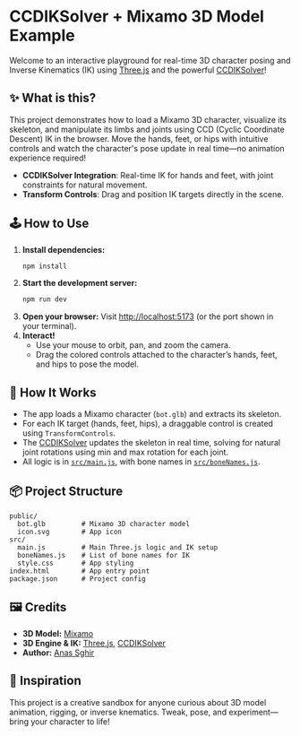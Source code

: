 # CCDIKSolver + Mixamo 3D Model Example

Welcome to an interactive playground for real-time 3D character posing and Inverse Kinematics (IK) using [Three.js](https://threejs.org/) and the powerful [CCDIKSolver](https://threejs.org/docs/#examples/en/animation/CCDIKSolver)!

## ✨ What is this?
This project demonstrates how to load a Mixamo 3D character, visualize its skeleton, and manipulate its limbs and joints using CCD (Cyclic Coordinate Descent) IK in the browser. Move the hands, feet, or hips with intuitive controls and watch the character's pose update in real time—no animation experience required!

- **CCDIKSolver Integration**: Real-time IK for hands and feet, with joint constraints for natural movement.
- **Transform Controls**: Drag and position IK targets directly in the scene.

## 🕹️ How to Use
1. **Install dependencies:**
   ```sh
   npm install
   ```
2. **Start the development server:**
   ```sh
   npm run dev
   ```
3. **Open your browser:**
   Visit [http://localhost:5173](http://localhost:5173) (or the port shown in your terminal).
4. **Interact!**
   - Use your mouse to orbit, pan, and zoom the camera.
   - Drag the colored controls attached to the character’s hands, feet, and hips to pose the model.

## 🧩 How It Works
- The app loads a Mixamo character (`bot.glb`) and extracts its skeleton.
- For each IK target (hands, feet, hips), a draggable control is created using `TransformControls`.
- The [CCDIKSolver](https://threejs.org/docs/#examples/en/animation/CCDIKSolver) updates the skeleton in real time, solving for natural joint rotations using min and max rotation for each joint.
- All logic is in [`src/main.js`](src/main.js), with bone names in [`src/boneNames.js`](src/boneNames.js).

## 📦 Project Structure
```
public/
  bot.glb         # Mixamo 3D character model
  icon.svg        # App icon
src/
  main.js         # Main Three.js logic and IK setup
  boneNames.js    # List of bone names for IK
  style.css       # App styling
index.html        # App entry point
package.json      # Project config
```

## 🖼️ Credits
- **3D Model:** [Mixamo](https://www.mixamo.com/)
- **3D Engine & IK:** [Three.js](https://threejs.org/), [CCDIKSolver](https://threejs.org/docs/#examples/en/animation/CCDIKSolver)
- **Author:** [Anas Sghir](https://github.com/Lacamoura48)

## 🌟 Inspiration
This project is a creative sandbox for anyone curious about 3D model animation, rigging, or inverse knematics. Tweak, pose, and experiment—bring your character to life!
